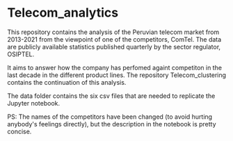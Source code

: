 # Telecom_analytics

This repository contains the analysis of the Peruvian telecom market from 2013-2021 from the viewpoint of one of the competitors, ComTel. The data are publicly available statistics published quarterly by the sector regulator, OSIPTEL.  

It aims to answer how the company has perfomed againt competiton in the last decade in the different product lines. The repository Telecom_clustering contains the continuation of this analysis. 

The data folder contains the six csv files that are needed to replicate the Jupyter notebook. 

PS: The names of the competitors have been changed (to avoid hurting anybody's feelings directly), but the description in the notebook is pretty concise.  
